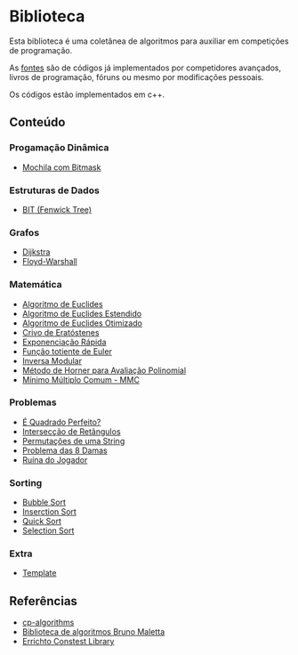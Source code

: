 # Biblioteca

Esta biblioteca é uma coletânea de algoritmos para auxiliar em competições de programação. 

As [fontes](#referências) são de códigos já implementados por competidores avançados, livros de programação, fóruns
ou mesmo por modificações pessoais.

Os códigos estão implementados em c++.

## Conteúdo

### Progamação Dinâmica

- [Mochila com Bitmask](https://github.com/GabrielCFormiga/Biblioteca/blob/main/Codigo/DP/knapsack.cpp)

### Estruturas de Dados

- [BIT (Fenwick Tree)](https://github.com/GabrielCFormiga/Biblioteca/blob/main/Codigo/Estruturas/bit.cpp)

### Grafos

- [Dijkstra](https://github.com/GabrielCFormiga/Biblioteca/blob/main/Codigo/Grafos/dijkstra.cpp)
- [Floyd-Warshall](https://github.com/GabrielCFormiga/Biblioteca/blob/main/Codigo/Grafos/floydWarshall.cpp)

### Matemática

- [Algoritmo de Euclides](https://github.com/GabrielCFormiga/Biblioteca/blob/main/Codigo/Matematica/gcd.cpp)
- [Algoritmo de Euclides Estendido](https://github.com/GabrielCFormiga/Biblioteca/blob/main/Codigo/Matematica/gcdExtended.cpp)
- [Algoritmo de Euclides Otimizado](https://github.com/GabrielCFormiga/Biblioteca/blob/main/Codigo/Matematica/gcdBinary.cpp)
- [Crivo de Eratóstenes](https://github.com/GabrielCFormiga/Biblioteca/blob/main/Codigo/Matematica/sieve.cpp)
- [Exponenciação Rápida](https://github.com/GabrielCFormiga/Biblioteca/blob/main/Codigo/Matematica/binPow.cpp)
- [Função totiente de Euler](https://github.com/GabrielCFormiga/Biblioteca/blob/main/Codigo/Matematica/phi.cpp)
- [Inversa Modular](https://github.com/GabrielCFormiga/Biblioteca/blob/main/Codigo/Matematica/modularInverse.cpp)
- [Método de Horner para Avaliação Polinomial](https://github.com/GabrielCFormiga/Biblioteca/blob/main/Codigo/Matematica/Horner.cpp)
- [Mínimo Múltiplo Comum - MMC](https://github.com/GabrielCFormiga/Biblioteca/blob/main/Codigo/Matematica/lcm.cpp)

### Problemas

- [É Quadrado Perfeito?](https://github.com/GabrielCFormiga/Biblioteca/blob/main/Codigo/Problemas/perfectSquare.cpp)
- [Intersecção de Retângulos](https://github.com/GabrielCFormiga/Biblioteca/blob/main/Codigo/Problemas/rectangleIntersection.cpp)
- [Permutações de uma String](https://github.com/GabrielCFormiga/Biblioteca/blob/main/Codigo/Problemas/stringPermutation.cpp)
- [Problema das 8 Damas](https://github.com/GabrielCFormiga/Biblioteca/blob/main/Codigo/Problemas/8queensPuzzle.cpp)
- [Ruína do Jogador](https://github.com/GabrielCFormiga/Biblioteca/blob/main/Codigo/Problemas/Gambler'sRuin.cpp)

### Sorting

- [Bubble Sort](https://github.com/GabrielCFormiga/Biblioteca/blob/main/Codigo/Sorting/BubbleSort.cpp)
- [Inserction Sort](https://github.com/GabrielCFormiga/Biblioteca/blob/main/Codigo/Sorting/InserctionSort.cpp)
- [Quick Sort](https://github.com/GabrielCFormiga/Biblioteca/blob/main/Codigo/Sorting/QuickSort.cpp)
- [Selection Sort](https://github.com/GabrielCFormiga/Biblioteca/blob/main/Codigo/Sorting/SelectionSort.cpp)

### Extra

- [Template](https://github.com/GabrielCFormiga/Biblioteca/blob/main/Codigo/Extra/template.cpp)

## Referências

- [cp-algorithms](https://github.com/cp-algorithms/cp-algorithms)
- [Biblioteca de algoritmos Bruno Maletta](https://github.com/brunomaletta/Biblioteca)
- [Errichto Constest Library](https://github.com/Errichto/contest_library)
